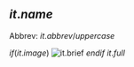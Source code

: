 ## $it.name$

Abbrev: $it.abbrev/uppercase$

$if(it.image)$
![$it.brief$]($it.image$)
$endif$
$it.full$
 
